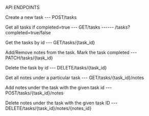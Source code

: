 API ENDPOINTS

Create a new task
--- POST/tasks

Get all tasks if completed=true
--- GET/tasks
------ /tasks?completed=true/false

Get the tasks by id
--- GET/tasks/{task_id}

Add/Remove notes from the task. Mark the task completed
--- PATCH/tasks/{task_id}

Delete the task by id
--- DELETE/tasks/{task_id}

Get all notes under a particular task
--- GET/tasks/{task_id}/notes

Add notes under the task with the given task id
--- POST/tasks/{task_id}/notes

Delete notes under the task with the given task ID
--- DELETE/tasks/{task_id}/notes/{notes_id}
